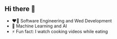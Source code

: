 ## Hi there 👋

- ❤️‍🔥 Software Engineering and Wed Development
- 🌱 Machine Learning and AI
- ⚡ Fun fact: I watch cooking videos while eating
